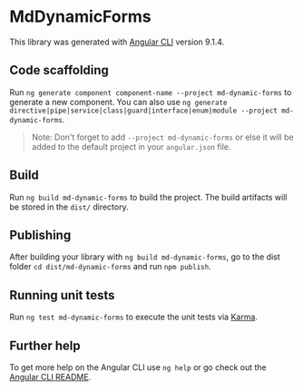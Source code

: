# MdDynamicForms

This library was generated with [Angular CLI](https://github.com/angular/angular-cli) version 9.1.4.

## Code scaffolding

Run `ng generate component component-name --project md-dynamic-forms` to generate a new component. You can also use `ng generate directive|pipe|service|class|guard|interface|enum|module --project md-dynamic-forms`.
> Note: Don't forget to add `--project md-dynamic-forms` or else it will be added to the default project in your `angular.json` file. 

## Build

Run `ng build md-dynamic-forms` to build the project. The build artifacts will be stored in the `dist/` directory.

## Publishing

After building your library with `ng build md-dynamic-forms`, go to the dist folder `cd dist/md-dynamic-forms` and run `npm publish`.

## Running unit tests

Run `ng test md-dynamic-forms` to execute the unit tests via [Karma](https://karma-runner.github.io).

## Further help

To get more help on the Angular CLI use `ng help` or go check out the [Angular CLI README](https://github.com/angular/angular-cli/blob/master/README.md).
